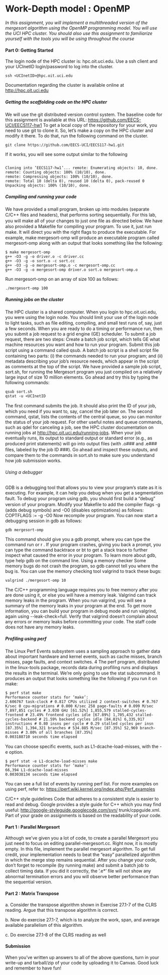 # Work-Depth model : OpenMP
*In this assignment, you will implement a multithreaded version of the mergesort algorithm using the OpenMP programming model. You will use the UCI HPC cluster. You should also use this assignment to familiarize yourself with the tools you will be using throughout the course*

#### Part 0: Getting Started
The login node of the HPC cluster is: hpc.oit.uci.edu. Use a ssh client and your UCInetID login/password to log into the cluster.

```shell
ssh <UCInetID>@hpc.oit.uci.edu
```
Documentation regarding the cluster is available online at http://hpc.oit.uci.edu
##### Getting the scaffolding code on the HPC cluster
We will use the git distributed version control system. The baseline code for this assignment is available at this URL: https://github.com/EECS-UCI/EECS117-hw1 To get a local copy of the repository for your work, you need to use git to clone it. So, let’s make a copy on the HPC cluster and modify it there. To do that, run the following command on the cluster.
```shell
git clone https://github.com/EECS-UCI/EECS117-hw1.git
```
If it works, you will see some output similar to the following
```shell

Cloning into ’EECS117-hw1’... remote: Enumerating objects: 10, done.
remote: Counting objects: 100% (10/10), done.
remote: Compressing objects: 100% (10/10), done.
remote: Total 10 (delta 0), reused 10 (delta 0), pack-reused 0
Unpacking objects: 100% (10/10), done.

```

##### Compiling and running your code
We have provided a small program, broken up into modules (separate C/C++ ﬁles and headers), that performs sorting sequentially. For this lab, you will make all of your changes to just one ﬁle as directed below. We have also provided a Makefile for compiling your program. To use it, just run make. It will direct you with the right ﬂags to produce the executable. For example, make mergesort-omp will produce an executable program called mergesort-omp along with an output that looks something like the following:

```shell
$ make mergesort-omp
g++ -O3 -g -o driver.o -c driver.cc
g++ -O3 -g -o sort.o -c sort.cc
g++ -O3 -g -o mergesort-omp.o -c mergesort-omp.cc
g++ -O3 -g -o mergesort-omp driver.o sort.o mergesort-omp.o

```
Run mergesort-omp on an array of size 100 as follows:
```shell
./mergesort-omp 100
```

##### Running jobs on the cluster
The HPC cluster is a shared computer. When you login to hpc.oit.uci.edu, you were using the login node. You should limit your use of the login node to light tasks, such as ﬁle editing, compiling, and small test runs of, say, just a few seconds. When you are ready to do a timing or performance run, then you submit a job request to a grid engine (GE) scheduler. To submit a job request, there are two steps: Create a batch job script, which tells GE what machine resources you want and how to run your program. Submit this job script using a command called qsub. A batch job script is a shell script ﬁle containing two parts: (i) the commands needed to run your program; and (ii) metadata describing your job’s resource needs, which appear in the script as comments at the top of the script. We have provided a sample job script, sort.sh, for running the Mergesort program you just compiled on a relatively large input of size 10 million elements. Go ahead and try this by typing the following commands:

```shell
qsub sort.sh
qstat -u <UCInetID
```

The ﬁrst command submits the job. It should also print the ID of your job, which you need if you want to, say, cancel the job later on. The second command, qstat, lists the contents of the central queue, so you can monitor the status of your job request. For other useful notes and queue commands, such as qdel for canceling a job, see the HPC cluster documentation on running jobs at http://hpc.oit.uci.edu/running-jobs. When your job eventually runs, its output to standard output or standard error (e.g., as produced print statements) will go into output ﬁles (with .o### and .e### ﬁles, labeled by the job ID ###). Go ahead and inspect these outputs, and compare them to the commands in sort.sh to make sure you understand how job submission works.

###### Using a debugger
GDB is a debugging tool that allows you to view your program’s state as it is executing. For example, it can help you debug when you get a segmentation fault. To debug your program using gdb, you should ﬁrst build a “debug” version of your program. Modify your Makeﬁle to add the compiler ﬂags -g (adds debug symbols) and -O0 (disables optimizations) as follows: COPTFLAGS := -g -O0 Now recompile your program. You can now start a debugging session in gdb as follows:

```shell
gdb mergesort-omp
```

This command should give you a gdb prompt, where you can type the command run <args> or r <args>. If your program crashes, giving you back a prompt, you can type the command backtrace or bt to get a stack trace to further inspect what caused the error in your program. To learn more about gdb, type help gdb on the command line.
Using a memory checker Some memory bugs do not crash the program, so gdb cannot tell you where the bug is. You can use the memory checking tool valgrind to track these bugs:

```shell
valgrind ./mergesort-omp 10
```
The C/C++ programming language requires you to free memory after you are done using it, or else you will have a memory leak. Valgrind can track memory leaks in the program. When you run valgrind, you will see a summary of the memory leaks in your program at the end. To get more information, you can build your program in debug mode and run valgrind, again using --leak-check=full. Verify that valgrind doesn’t complain about any errors or memory leaks before committing your code. The staff code does not have any memory leaks.

##### Profiling using perf
The Linux Perf Events subsystem uses a sampling approach to gather data about important hardware and kernel events, such as cache misses, branch misses, page faults, and context switches.
4
The perf program, distributed in the linux-tools package, records data during proﬁling runs and displays the results in the terminal. We’re only going to use the stat subcommand. It produces an output that looks something like the following if you run it on make:

```shell
$ perf stat make
Performance counter stats for ’make’:
2.606767 task-clock # 0.817 CPUs utilized 2 context-switches # 0.767 K/sec 0 cpu-migrations # 0.000 K/sec 258 page-faults # 0.099 M/sec 7,897,851 cycles # 3.030 GHz [61.52%] 1,855,579 stalled-cycles-frontend # 23.49% frontend cycles idle [67.89%] 1,705,432 stalled-cycles-backend # 21.59% backend cycles idle [84.81%] 6,335,917 instructions # 0.80 insns per cycle # 0.29 stalled cycles per insn [87.35%] 1,394,321 branches # 534.885 M/sec [87.35%] 52,969 branch-misses # 3.80% of all branches [87.35%]
0.003188710 seconds time elapsed
```

You can choose speciﬁc events, such as L1-dcache-load-misses, with the -e option.

```shell
$ perf stat -e L1-dcache-load-misses make
Performance counter stats for ’make’:
66,394 L1-dcache-load-misses
0.003038134 seconds time elapsed

```
You can see a full list of events by running perf list. For more examples on using perf, refer to: https://perf.wiki.kernel.org/index.php/Perf_examples

C/C++ style guidelines Code that adheres to a consistent style is easier to read and debug. Google provides a style guide for C++ which you may ﬁnd useful: http://google-styleguide.googlecode.com/svn/ trunk/cppguide.xml. Part of your grade on assignments is based on the readability of your code.

#### Part 1 : Parallel Mergesort
Although we’ve given you a lot of code, to create a parallel Mergesort you just need to focus on editing parallel-mergesort.cc. Right now, it is mostly empty. In this ﬁle, implement the parallel mergesort algorithm. To get full credit, your implementation needs to beat the “easy” parallelized algorithm in which the merge step remains sequential. After you change your code, don’t forget to recompile (by running make) and submit a batch job to collect timing data. If you did it correctly, the ’.e*’ ﬁle will not show any abnormal termination errors and you will observe better performance than the sequential version.
#### Part 2 : Matrix Transpose
a. Consider the transpose algorithm shown in Exercise 27.1-7 of the CLRS reading. Argue that this transpose algorithm is correct.

b. Now do exercise 27.1-7, which is to analyze the work, span, and average available parallelism of this algorithm.

c. Do exercise 27.1-8 of the CLRS reading as well
#### Submission
When you’ve written up answers to all of the above questions, turn in your write-up and tarball/zip of your code by uploading it to Canvas.
Good luck and remember to have fun!
